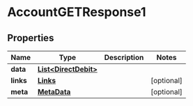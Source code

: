 
# AccountGETResponse1

## Properties
Name | Type | Description | Notes
------------ | ------------- | ------------- | -------------
**data** | [**List&lt;DirectDebit&gt;**](DirectDebit.md) |  | 
**links** | [**Links**](Links.md) |  |  [optional]
**meta** | [**MetaData**](MetaData.md) |  |  [optional]



